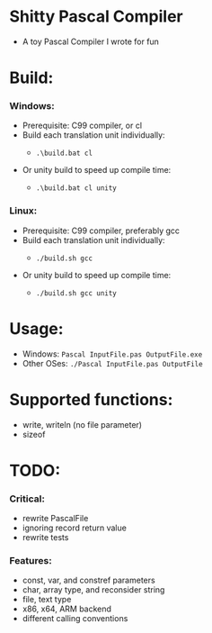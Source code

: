 # Shitty Pascal Compiler
- A toy Pascal Compiler I wrote for fun

# Build:
### Windows:
- Prerequisite: C99 compiler, or cl
- Build each translation unit individually:
    -     .\build.bat cl
- Or unity build to speed up compile time:
    -     .\build.bat cl unity
### Linux:
- Prerequisite: C99 compiler, preferably gcc
- Build each translation unit individually:
    -     ./build.sh gcc
- Or unity build to speed up compile time:
    -     ./build.sh gcc unity

# Usage:
- Windows: `Pascal InputFile.pas OutputFile.exe`
- Other OSes: `./Pascal InputFile.pas OutputFile`

# Supported functions:
- write, writeln (no file parameter)
- sizeof


# TODO:
### Critical:
- rewrite PascalFile
- ignoring record return value
- rewrite tests

### Features:
- const, var, and constref parameters
- char, array type, and reconsider string
- file, text type
- x86, x64, ARM backend
- different calling conventions


